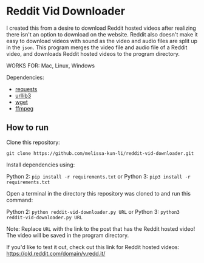 # Reddit Vid Downloader

I created this from a desire to download Reddit hosted videos after realizing there isn't an option to download on the website. Reddit also doesn't make it easy to download videos with sound as the video and audio files are split up in the ```json```. This program merges the video file and audio file of a Reddit video, and downloads Reddit hosted videos to the program directory. 

WORKS FOR: Mac, Linux, Windows

Dependencies: 
- [requests](https://github.com/psf/requests)
- [urllib3](https://github.com/urllib3/urllib3)
- [wget](https://www.gnu.org/software/wget/)
- [ffmpeg](https://ffmpeg.org/)


## How to run

Clone this repository:

``` git clone https://github.com/melissa-kun-li/reddit-vid-downloader.git ```

Install dependencies using: 

Python 2: ```pip install -r requirements.txt``` or Python 3: ```pip3 install -r requirements.txt``` 

Open a terminal in the directory this repository was cloned to and run this command: 

Python 2: ```python reddit-vid-downloader.py URL``` or Python 3: ```python3 reddit-vid-downloader.py URL``` 

Note: Replace ```URL``` with the link to the post that has the Reddit hosted video! The video will be saved in the program directory. 

If you'd like to test it out, check out this link for Reddit hosted videos: https://old.reddit.com/domain/v.redd.it/




